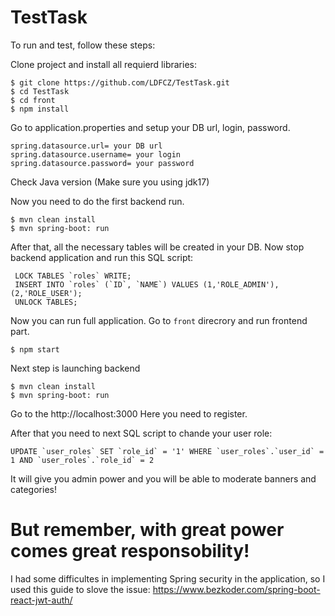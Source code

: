 # TestTask
To run and test, follow these steps:

Clone project and install all requierd libraries:

```
$ git clone https://github.com/LDFCZ/TestTask.git
$ cd TestTask
$ cd front
$ npm install
```

Go to application.properties and setup your DB url, login, password.

```
spring.datasource.url= your DB url
spring.datasource.username= your login
spring.datasource.password= your password
```

Check Java version (Make sure you using jdk17)

Now you need to do the first backend run.
```
$ mvn clean install 
$ mvn spring-boot: run
```
After that, all the necessary tables will be created in your DB. Now stop backend application and run this SQL script:
```
 LOCK TABLES `roles` WRITE;
 INSERT INTO `roles` (`ID`, `NAME`) VALUES (1,'ROLE_ADMIN'),(2,'ROLE_USER');
 UNLOCK TABLES;
```
Now you can run full application. Go to ```front``` direcrory and run frontend part.
```
$ npm start
```
Next step is launching backend
```
$ mvn clean install 
$ mvn spring-boot: run
```
Go to the http://localhost:3000 
Here you need to register.

After that you need to next SQL script to chande your user role:
```
UPDATE `user_roles` SET `role_id` = '1' WHERE `user_roles`.`user_id` = 1 AND `user_roles`.`role_id` = 2
```
It will give you admin power and you will be able to moderate banners and categories!
# But remember, with great power comes great responsobility!


I had some difficultes in implementing Spring security in the application, so I used this guide to slove the issue: https://www.bezkoder.com/spring-boot-react-jwt-auth/
